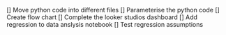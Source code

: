 [] Move python code into different files
[] Parameterise the python code
[] Create flow chart
[] Complete the looker studios dashboard
[] Add regression to data anslysis notebook
[] Test regression assumptions
